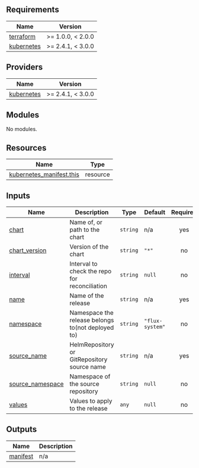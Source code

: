 <!--- start terraform-docs --->
## Requirements

| Name | Version |
|------|---------|
| <a name="requirement_terraform"></a> [terraform](#requirement\_terraform) | >= 1.0.0, < 2.0.0 |
| <a name="requirement_kubernetes"></a> [kubernetes](#requirement\_kubernetes) | >= 2.4.1, < 3.0.0 |

## Providers

| Name | Version |
|------|---------|
| <a name="provider_kubernetes"></a> [kubernetes](#provider\_kubernetes) | >= 2.4.1, < 3.0.0 |

## Modules

No modules.

## Resources

| Name | Type |
|------|------|
| [kubernetes_manifest.this](https://registry.terraform.io/providers/hashicorp/kubernetes/latest/docs/resources/manifest) | resource |

## Inputs

| Name | Description | Type | Default | Required |
|------|-------------|------|---------|:--------:|
| <a name="input_chart"></a> [chart](#input\_chart) | Name of, or path to the chart | `string` | n/a | yes |
| <a name="input_chart_version"></a> [chart\_version](#input\_chart\_version) | Version of the chart | `string` | `"*"` | no |
| <a name="input_interval"></a> [interval](#input\_interval) | Interval to check the repo for reconciliation | `string` | `null` | no |
| <a name="input_name"></a> [name](#input\_name) | Name of the release | `string` | n/a | yes |
| <a name="input_namespace"></a> [namespace](#input\_namespace) | Namespace the release belongs to(not deployed to) | `string` | `"flux-system"` | no |
| <a name="input_source_name"></a> [source\_name](#input\_source\_name) | HelmRepository or GitRepository source name | `string` | n/a | yes |
| <a name="input_source_namespace"></a> [source\_namespace](#input\_source\_namespace) | Namespace of the source repository | `string` | `null` | no |
| <a name="input_values"></a> [values](#input\_values) | Values to apply to the release | `any` | `null` | no |

## Outputs

| Name | Description |
|------|-------------|
| <a name="output_manifest"></a> [manifest](#output\_manifest) | n/a |

